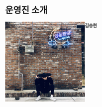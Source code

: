 # 운영진 소개





<div>
	<a href=".\WHOTHAT\KimSeungHyun.md"  target = "_blank">
		<img src=".\IMAGE\KimSeungHyun.jpg" style="float:left; Zoom: 25%" />
	</a>
</div>















####                                             

####                                              김승현

